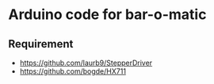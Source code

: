 # Arduino code for bar-o-matic

## Requirement
 * https://github.com/laurb9/StepperDriver
 * https://github.com/bogde/HX711